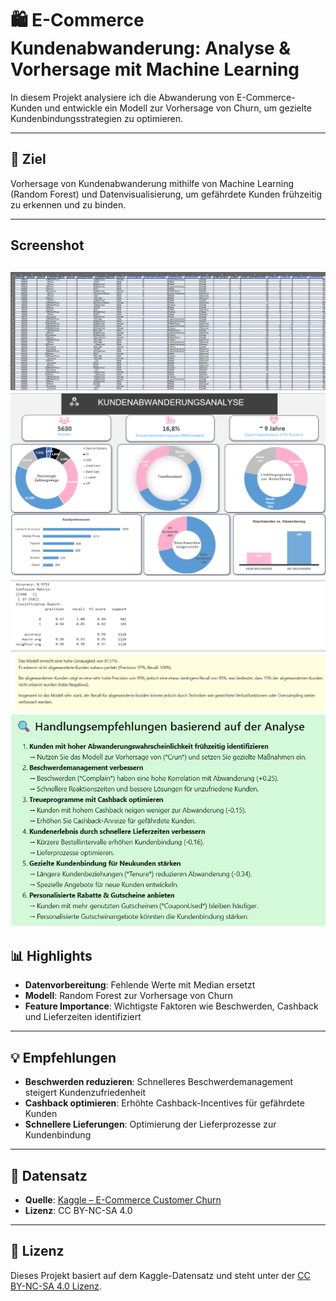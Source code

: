 # 🛍️ E-Commerce Kundenabwanderung: Analyse & Vorhersage mit Machine Learning

In diesem Projekt analysiere ich die Abwanderung von E-Commerce-Kunden und entwickle ein Modell zur Vorhersage von Churn, um gezielte Kundenbindungsstrategien zu optimieren.

---

## 🚀 Ziel

Vorhersage von Kundenabwanderung mithilfe von Machine Learning (Random Forest) und Datenvisualisierung, um gefährdete Kunden frühzeitig zu erkennen und zu binden.

---
## Screenshot
![ExcelDatensatzKaggle](https://github.com/MsCodingLabs/Kundenabwanderung/blob/main/ExcelDatensatzKaggle.png?raw=true)
![KundenabwanderungsanalyseExcelDashboard](https://github.com/MsCodingLabs/Kundenabwanderung/blob/main/KundenabwanderungsanalyseExcelDashboard.png)
![Vorhersagemodel](https://github.com/MsCodingLabs/Kundenabwanderung/blob/main/Vorhersagemodel.png)
![Handlungsempfehlung](https://github.com/MsCodingLabs/Kundenabwanderung/blob/main/Handlungsempfehlung.png)
---

## 📊 Highlights

- **Datenvorbereitung**: Fehlende Werte mit Median ersetzt
- **Modell**: Random Forest zur Vorhersage von Churn
- **Feature Importance**: Wichtigste Faktoren wie Beschwerden, Cashback und Lieferzeiten identifiziert

---

## 💡 Empfehlungen

- **Beschwerden reduzieren**: Schnelleres Beschwerdemanagement steigert Kundenzufriedenheit
- **Cashback optimieren**: Erhöhte Cashback-Incentives für gefährdete Kunden
- **Schnellere Lieferungen**: Optimierung der Lieferprozesse zur Kundenbindung

---

## 📎 Datensatz

- **Quelle**: [Kaggle – E-Commerce Customer Churn](https://www.kaggle.com/datasets/ankitverma2010/ecommerce-customer-churn-analysis-and-prediction)
- **Lizenz**: CC BY-NC-SA 4.0

---

## 📜 Lizenz

Dieses Projekt basiert auf dem Kaggle-Datensatz und steht unter der [CC BY-NC-SA 4.0 Lizenz](https://creativecommons.org/licenses/by-nc-sa/4.0/).
